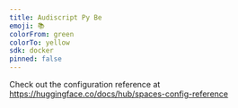 ```yaml
---
title: Audiscript Py Be
emoji: 📚
colorFrom: green
colorTo: yellow
sdk: docker
pinned: false
---
```


Check out the configuration reference at https://huggingface.co/docs/hub/spaces-config-reference

